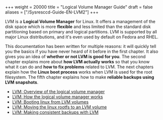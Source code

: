+++
weight = 20000
title = "Logical Volume Manager Guide"
draft = false
aliases = ["/Sysresccd-Guide-EN-LVM2"]
+++

LVM is a **Logical Volume Manager** for Linux. It offers a management of the
disk space which is more **flexible** and less limited than the standard disk
partitioning based on primary and logical partitions. LVM is supported by all
major Linux distributions, and it's even used by default on Fedora and RHEL.

This documentation has been written for multiple reasons: it will quickly tell
you the basics if you have never heard of it before in the first chapter. It
also gives you an idea of **whether or not LVM is good for you**. The second
chapter explains more about **how LVM actually works** so that you know what it
can do and **how to fix problems** related to LVM. The next chapters explain how
the **Linux boot process** works when LVM is used for the root filesystem. The
fifth chapter explains how to make **reliable backups using LVM snapshots**.

* [LVM: Overview of the logical volume manager](/lvm-guide-en/Overview-of-the-logical-volume-manager/)
* [LVM: How the logical volume manager works](/lvm-guide-en/How-the-logical-volume-manager-works/)
* [LVM: Booting linux from LVM volumes](/lvm-guide-en/Booting-linux-from-LVM-volumes/)
* [LVM: Moving the linux rootfs to an LVM volume](/lvm-guide-en/Moving-the-linux-rootfs-to-an-LVM-volume/)
* [LVM: Making consistent backups with LVM](/lvm-guide-en/Making-consistent-backups-with-LVM/)
